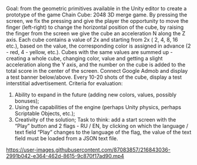 Goal: from the geometric primitives available in the Unity editor to create a prototype
of the game Chain Cube: 2048 3D merge game.
By pressing the screen, we fix the pressing and give the player the opportunity to
move the finger (left-right) to change the horizontal position of the cube, by raising
the finger from the screen we give the cube an acceleration N along the Z axis. Each
cube contains a value of 2x and starting from 2x ( 2, 4, 8, 16 etc.), based on the
value, the corresponding color is assigned in advance (2 - red, 4 - yellow, etc.).
Cubes with the same values are summed up - creating a whole cube, changing
color, value and getting a slight acceleration along the Y axis, and the number on the
cube is added to the total score in the center of the screen.
Connect Google Admob and display a test banner below/above. Every 10-20 shots
of the cube, display a test interstitial advertisement.
Criteria for evaluation:
1) Ability to expand in the future (adding new colors, values, possibly bonuses);
2) Using the capabilities of the engine (perhaps Unity physics, perhaps
Scriptable Objects, etc.);
3) Creativity of the solution;
Task to think: add a start screen with the “Play” button and 2 flags - RU / EN, by
clicking on which the language / text field “Play” changes to the language of the flag,
the value of the text field must be loaded from a JSON text file.

https://user-images.githubusercontent.com/87083857/216843036-2991b042-e364-462d-8615-9c870f17ad90.mp4
